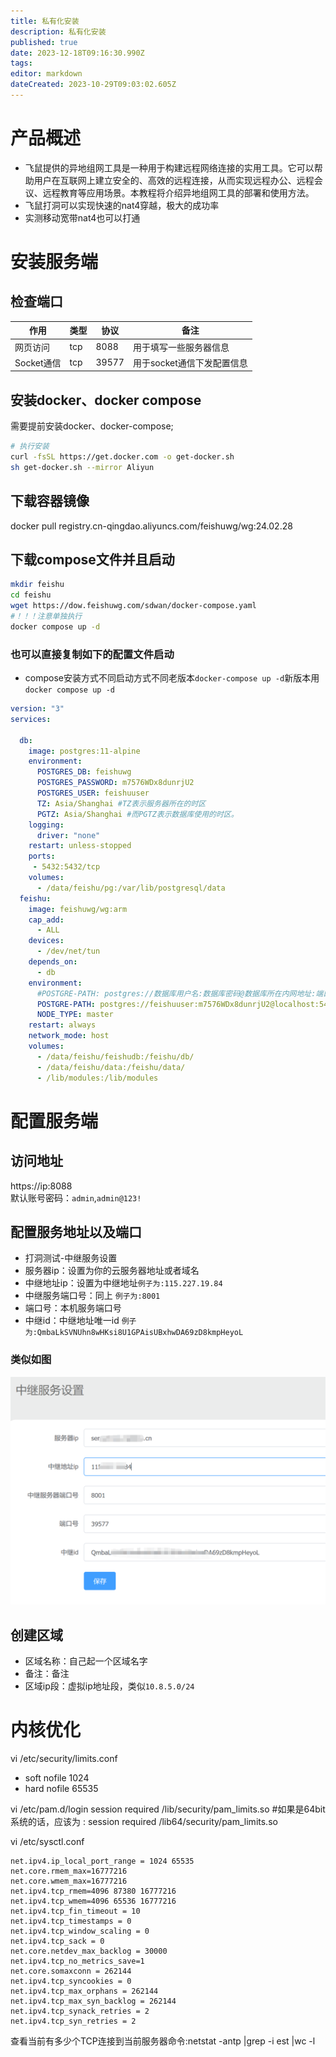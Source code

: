 ```yaml
---
title: 私有化安装
description: 私有化安装
published: true
date: 2023-12-18T09:16:30.990Z
tags: 
editor: markdown
dateCreated: 2023-10-29T09:03:02.605Z
---
```

# 产品概述
* 飞鼠提供的异地组网工具是一种用于构建远程网络连接的实用工具。它可以帮助用户在互联网上建立安全的、高效的远程连接，从而实现远程办公、远程会议、远程教育等应用场景。本教程将介绍异地组网工具的部署和使用方法。
* 飞鼠打洞可以实现快速的nat4穿越，极大的成功率
* 实测移动宽带nat4也可以打通
# 安装服务端
## 检查端口
| 作用       | 类型 | 协议        | 备注                               |
| ---------- | ---- | ----------- | ---------------------------------- |
| 网页访问   | tcp  | 8088        | 用于填写一些服务器信息                |
| Socket通信 | tcp  | 39577       | 用于socket通信下发配置信息            |

## 安装docker、docker compose
需要提前安装docker、docker-compose;
```bash
# 执行安装
curl -fsSL https://get.docker.com -o get-docker.sh
sh get-docker.sh --mirror Aliyun
```
## 下载容器镜像
docker pull registry.cn-qingdao.aliyuncs.com/feishuwg/wg:24.02.28
## 下载compose文件并且启动
```bash
mkdir feishu
cd feishu
wget https://dow.feishuwg.com/sdwan/docker-compose.yaml
#！！！注意单独执行
docker compose up -d
```
### 也可以直接复制如下的配置文件启动
* compose安装方式不同启动方式不同老版本`docker-compose up -d`新版本用`docker compose up -d`
```yaml
version: "3"
services:
 
  db:
    image: postgres:11-alpine
    environment:
      POSTGRES_DB: feishuwg
      POSTGRES_PASSWORD: m7576WDx8dunrjU2
      POSTGRES_USER: feishuuser
      TZ: Asia/Shanghai #TZ表示服务器所在的时区
      PGTZ: Asia/Shanghai #而PGTZ表示数据库使用的时区。
    logging:
      driver: "none"
    restart: unless-stopped
    ports:
     - 5432:5432/tcp 
    volumes:
      - /data/feishu/pg:/var/lib/postgresql/data
  feishu:
    image: feishuwg/wg:arm
    cap_add:
      - ALL
    devices:
      - /dev/net/tun
    depends_on:
      - db
    environment:
      #POSTGRE-PATH: postgres://数据库用户名:数据库密码@数据库所在内网地址:端口/库
      POSTGRE-PATH: postgres://feishuuser:m7576WDx8dunrjU2@localhost:5432/feishuwg
      NODE_TYPE: master
    restart: always
    network_mode: host
    volumes:
      - /data/feishu/feishudb:/feishu/db/
      - /data/feishu/data:/feishu/data/
      - /lib/modules:/lib/modules
```

# 配置服务端
## 访问地址
https://ip:8088  
默认账号密码：`admin`,`admin@123!`
## 配置服务地址以及端口
* 打洞测试-中继服务设置
* 服务器ip：设置为你的云服务器地址或者域名
* 中继地址ip：设置为中继地址`例子为:115.227.19.84`
* 中继服务端口号：同上 `例子为:8001`
* 端口号：本机服务端口号
* 中继id：中继地址唯一id  `例子为:QmbaLkSVNUhn8wHKsi8U1GPAisUBxhwDA69zD8kmpHeyoL`
### 类似如图
![alt text](image.png)
## 创建区域
* 区域名称：自己起一个区域名字
* 备注：备注
* 区域ip段：虚拟ip地址段，类似`10.8.5.0/24`
#



# 内核优化
vi /etc/security/limits.conf
* soft nofile 1024
* hard nofile 65535

vi /etc/pam.d/login
session required /lib/security/pam_limits.so
#如果是64bit系统的话，应该为 :
session required /lib64/security/pam_limits.so

vi /etc/sysctl.conf
```
net.ipv4.ip_local_port_range = 1024 65535
net.core.rmem_max=16777216
net.core.wmem_max=16777216
net.ipv4.tcp_rmem=4096 87380 16777216
net.ipv4.tcp_wmem=4096 65536 16777216
net.ipv4.tcp_fin_timeout = 10
net.ipv4.tcp_timestamps = 0
net.ipv4.tcp_window_scaling = 0
net.ipv4.tcp_sack = 0
net.core.netdev_max_backlog = 30000
net.ipv4.tcp_no_metrics_save=1
net.core.somaxconn = 262144
net.ipv4.tcp_syncookies = 0
net.ipv4.tcp_max_orphans = 262144
net.ipv4.tcp_max_syn_backlog = 262144
net.ipv4.tcp_synack_retries = 2
net.ipv4.tcp_syn_retries = 2
```
查看当前有多少个TCP连接到当前服务器命令:netstat -antp |grep -i est |wc -l